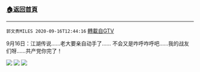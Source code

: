 ﻿###  [:house:返回首頁](https://github.com/ourhimalayas/txt)
---

`郭文贵MILES 2020-09-16T12:44:16` [轉載自GTV](https://gtv.org/web/#/UserInfo/5e596957357cc612d35a8044)

9月16日：江湖传说……老大要亲自动手了……
不会又是咋呼咋呼吧……我的战友们呀……共产党你完了！

![](https://filegroup.gtv.org/cdn-cgi/image/width=600/https://filegroup.gtv.org/group3/default/20200916/12/44/0/52a044ed00b7ea3dcfce4d9e5a8acc32.jpeg)
![](https://filegroup.gtv.org/cdn-cgi/image/width=600/https://filegroup.gtv.org/group3/default/20200916/12/44/0/a2716c923cc22b5c334c9e98deb45338.jpeg)
![](https://filegroup.gtv.org/cdn-cgi/image/width=600/https://filegroup.gtv.org/group3/default/20200916/12/44/0/a5384fd920b2e7245a57bbdd9e36510a.jpeg)
